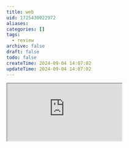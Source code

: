 ```yaml
---
title: web
uid: 1725430022972
aliases:
categories: []
tags:
  - review
archive: false
draft: false
todo: false
createTime: 2024-09-04 14:07:02
updateTime: 2024-09-04 14:07:02
---
```


<iframe
  class="iframe_full"
  src="https://dict.youdao.com/result?word=web&lang=en"
>
</iframe>
